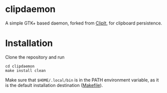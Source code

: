 # clipdaemon

A simple GTK+ based daemon, forked from
[ClipIt](https://github.com/CristianHenzel/ClipIt),
for clipboard persistence.

# Installation

Clone the repository and run
```
cd clipdaemon
make install clean
```
Make sure that `$HOME/.local/bin` is in the PATH environment variable, as it is
the default installation destination ([Makefile](Makefile)).
